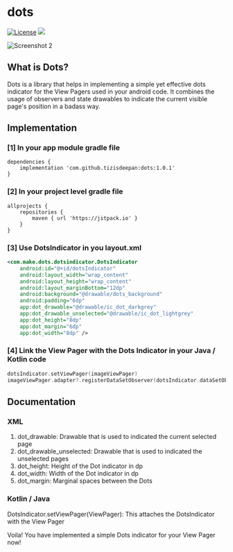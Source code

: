 # dots
[![License](https://img.shields.io/badge/license-Apache%202-4EB1BA.svg?style=flat-square)](https://www.apache.org/licenses/LICENSE-2.0.html)
[![](https://jitpack.io/v/tizisdeepan/dots.svg)](https://jitpack.io/#tizisdeepan/dots)

![Screenshot 2](https://github.com/tizisdeepan/dots/raw/master/screenshots/ss2.png)
## What is Dots?
Dots is a library that helps in implementing a simple yet effective dots indicator for the View Pagers used in your android code. It combines the usage of observers and state drawables to indicate the current visible page's position in a badass way.

## Implementation
### [1] In your app module gradle file
```
dependencies {
    implementation 'com.github.tizisdeepan:dots:1.0.1'
}
```

### [2] In your project level gradle file
```
allprojects {
    repositories {
        maven { url 'https://jitpack.io' }
    }
}
```

### [3] Use DotsIndicator in you layout.xml
```xml
<com.make.dots.dotsindicator.DotsIndicator
    android:id="@+id/dotsIndicator"
    android:layout_width="wrap_content"
    android:layout_height="wrap_content"
    android:layout_marginBottom="12dp"
    android:background="@drawable/dots_background"
    android:padding="6dp"
    app:dot_drawable="@drawable/ic_dot_darkgrey"
    app:dot_drawable_unselected="@drawable/ic_dot_lightgrey"
    app:dot_height="8dp"
    app:dot_margin="6dp"
    app:dot_width="8dp" />
```

### [4] Link the View Pager with the Dots Indicator in your Java / Kotlin code
```kotlin
dotsIndicator.setViewPager(imageViewPager)
imageViewPager.adapter?.registerDataSetObserver(dotsIndicator.dataSetObserver)
```

## Documentation
### XML
1. dot_drawable: Drawable that is used to indicated the current selected page
2. dot_drawable_unselected: Drawable that is used to indicated the unselected pages
3. dot_height: Height of the Dot indicator in dp
4. dot_width: Width of the Dot indicator in dp
5. dot_margin: Marginal spaces between the Dots

### Kotlin / Java
DotsIndicator.setViewPager(ViewPager): This attaches the DotsIndicator with the View Pager

Voila! You have implemented a simple Dots indicator for your View Pager now!

